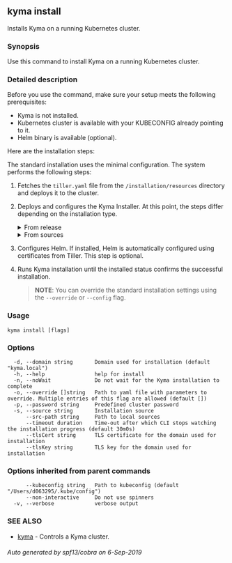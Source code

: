 ## kyma install

Installs Kyma on a running Kubernetes cluster.

### Synopsis

Use this command to install Kyma on a running Kubernetes cluster.

### Detailed description

Before you use the command, make sure your setup meets the following prerequisites:

* Kyma is not installed.
* Kubernetes cluster is available with your KUBECONFIG already pointing to it.
* Helm binary is available (optional).

Here are the installation steps:

The standard installation uses the minimal configuration. The system performs the following steps:
1. Fetches the  `tiller.yaml` file from the `/installation/resources` directory and deploys it to the cluster.
2. Deploys and configures the Kyma Installer. At this point, the steps differ depending on the installation type.
    <div tabs name="installation">
    <details>
    <summary>
    From release
    </summary>

    When you install Kyma locally from release, the system:
    1. Fetches the latest or specified release along with configuration.
    2. Deploys the Kyma Installer on the cluster.
    3. Applies downloaded or defined configuration.
    4. Applies overrides if applicable.
    5. Sets the admin password.
    6. Patches the Minikube IP.
    </details>
    <details>
    <summary>
    From sources
    </summary>
    
    When you install Kyma locally from sources, the system:
    1. Fetches the configuration yaml files from the local sources.
    2. Builds the Kyma Installer image.
    3. Deploys the Kyma Installer and applies the fetched configuration.
    4. Applies overrides, if applicable.
    5. Sets the admin password.
    6. Patches the Minikube IP.
    </details>
    </div>
3. Configures Helm. If installed, Helm is automatically configured using certificates from Tiller. This step is optional.
4. Runs Kyma installation until the installed status confirms the successful installation.
	> **NOTE**: You can override the standard installation settings using the `--override` or `--config` flag.

### Usage


```
kyma install [flags]
```

### Options

```
  -d, --domain string       Domain used for installation (default "kyma.local")
  -h, --help                help for install
  -n, --noWait              Do not wait for the Kyma installation to complete
  -o, --override []string   Path to yaml file with parameters to override. Multiple entries of this flag are allowed (default [])
  -p, --password string     Predefined cluster password
  -s, --source string       Installation source
      --src-path string     Path to local sources
      --timeout duration    Time-out after which CLI stops watching the installation progress (default 30m0s)
      --tlsCert string      TLS certificate for the domain used for installation
      --tlsKey string       TLS key for the domain used for installation
```

### Options inherited from parent commands

```
      --kubeconfig string   Path to kubeconfig (default "/Users/d063295/.kube/config")
      --non-interactive     Do not use spinners
  -v, --verbose             verbose output
```

### SEE ALSO

* [kyma](kyma.md)	 - Controls a Kyma cluster.

###### Auto generated by spf13/cobra on 6-Sep-2019
